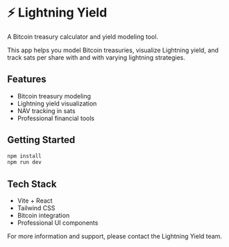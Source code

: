 # ⚡ Lightning Yield

A Bitcoin treasury calculator and yield modeling tool.

This app helps you model Bitcoin treasuries, visualize Lightning yield, and track sats per share with and with varying lightning strategies.

## Features

- Bitcoin treasury modeling
- Lightning yield visualization
- NAV tracking in sats
- Professional financial tools

## Getting Started

```bash
npm install
npm run dev
```

## Tech Stack

- Vite + React
- Tailwind CSS
- Bitcoin integration
- Professional UI components

For more information and support, please contact the Lightning Yield team.